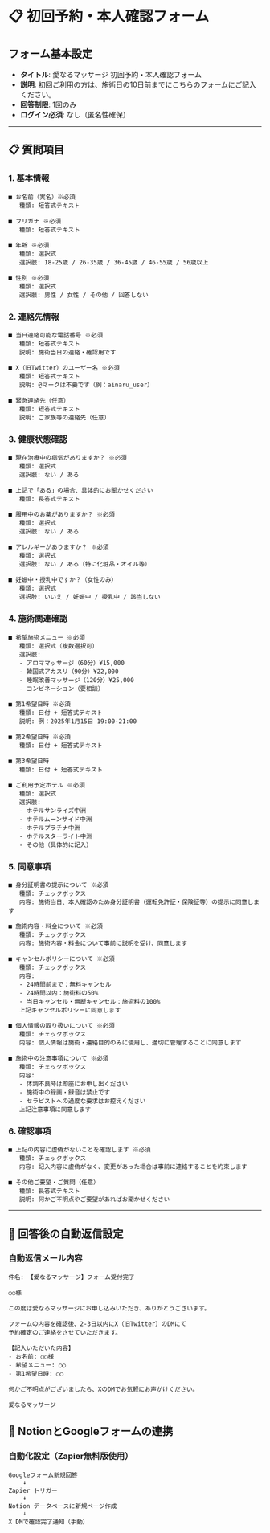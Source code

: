 # 📋 初回予約・本人確認フォーム

## フォーム基本設定
- **タイトル**: 愛なるマッサージ 初回予約・本人確認フォーム
- **説明**: 初回ご利用の方は、施術日の10日前までにこちらのフォームにご記入ください。
- **回答制限**: 1回のみ
- **ログイン必須**: なし（匿名性確保）

---

## 📋 質問項目

### 1. 基本情報
```
■ お名前（実名）※必須
   種類: 短答式テキスト
   
■ フリガナ ※必須
   種類: 短答式テキスト
   
■ 年齢 ※必須
   種類: 選択式
   選択肢: 18-25歳 / 26-35歳 / 36-45歳 / 46-55歳 / 56歳以上
   
■ 性別 ※必須
   種類: 選択式
   選択肢: 男性 / 女性 / その他 / 回答しない
```

### 2. 連絡先情報
```
■ 当日連絡可能な電話番号 ※必須
   種類: 短答式テキスト
   説明: 施術当日の連絡・確認用です
   
■ X（旧Twitter）のユーザー名 ※必須
   種類: 短答式テキスト
   説明: @マークは不要です（例：ainaru_user）
   
■ 緊急連絡先（任意）
   種類: 短答式テキスト
   説明: ご家族等の連絡先（任意）
```

### 3. 健康状態確認
```
■ 現在治療中の病気がありますか？ ※必須
   種類: 選択式
   選択肢: ない / ある
   
■ 上記で「ある」の場合、具体的にお聞かせください
   種類: 長答式テキスト
   
■ 服用中のお薬がありますか？ ※必須
   種類: 選択式
   選択肢: ない / ある
   
■ アレルギーがありますか？ ※必須
   種類: 選択式
   選択肢: ない / ある（特に化粧品・オイル等）
   
■ 妊娠中・授乳中ですか？（女性のみ）
   種類: 選択式
   選択肢: いいえ / 妊娠中 / 授乳中 / 該当しない
```

### 4. 施術関連確認
```
■ 希望施術メニュー ※必須
   種類: 選択式（複数選択可）
   選択肢: 
   - アロママッサージ（60分）¥15,000
   - 韓国式アカスリ（90分）¥22,000  
   - 睡眠改善マッサージ（120分）¥25,000
   - コンビネーション（要相談）
   
■ 第1希望日時 ※必須
   種類: 日付 + 短答式テキスト
   説明: 例：2025年1月15日 19:00-21:00
   
■ 第2希望日時 ※必須
   種類: 日付 + 短答式テキスト
   
■ 第3希望日時
   種類: 日付 + 短答式テキスト
   
■ ご利用予定ホテル ※必須
   種類: 選択式
   選択肢: 
   - ホテルサンライズ中洲
   - ホテルムーンサイド中洲
   - ホテルプラチナ中洲
   - ホテルスターライト中洲
   - その他（具体的に記入）
```

### 5. 同意事項
```
■ 身分証明書の提示について ※必須
   種類: チェックボックス
   内容: 施術当日、本人確認のため身分証明書（運転免許証・保険証等）の提示に同意します
   
■ 施術内容・料金について ※必須
   種類: チェックボックス
   内容: 施術内容・料金について事前に説明を受け、同意します
   
■ キャンセルポリシーについて ※必須
   種類: チェックボックス
   内容: 
   - 24時間前まで：無料キャンセル
   - 24時間以内：施術料の50%
   - 当日キャンセル・無断キャンセル：施術料の100%
   上記キャンセルポリシーに同意します
   
■ 個人情報の取り扱いについて ※必須
   種類: チェックボックス
   内容: 個人情報は施術・連絡目的のみに使用し、適切に管理することに同意します
   
■ 施術中の注意事項について ※必須
   種類: チェックボックス
   内容: 
   - 体調不良時は即座にお申し出ください
   - 施術中の録画・録音は禁止です
   - セラピストへの過度な要求はお控えください
   上記注意事項に同意します
```

### 6. 確認事項
```
■ 上記の内容に虚偽がないことを確認します ※必須
   種類: チェックボックス
   内容: 記入内容に虚偽がなく、変更があった場合は事前に連絡することを約束します
   
■ その他ご要望・ご質問（任意）
   種類: 長答式テキスト
   説明: 何かご不明点やご要望があればお聞かせください
```

---

## 📧 回答後の自動返信設定

### 自動返信メール内容
```
件名: 【愛なるマッサージ】フォーム受付完了

○○様

この度は愛なるマッサージにお申し込みいただき、ありがとうございます。

フォームの内容を確認後、2-3日以内にX（旧Twitter）のDMにて
予約確定のご連絡をさせていただきます。

【記入いただいた内容】
- お名前: ○○様
- 希望メニュー: ○○
- 第1希望日時: ○○

何かご不明点がございましたら、XのDMでお気軽にお声がけください。

愛なるマッサージ
```

## 🔗 NotionとGoogleフォームの連携

### 自動化設定（Zapier無料版使用）
```
Googleフォーム新規回答
    ↓
Zapier トリガー
    ↓  
Notion データベースに新規ページ作成
    ↓
X DMで確認完了通知（手動）
```